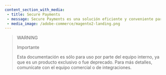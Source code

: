 ```yaml
---
content_section_with_media: 
 - title: Secure Payments
 - message: Secure Payments es una solución eficiente y conveniente para realizar pagos a través de un único llamado a la API. Esta funcionalidad permite realizar pagos de forma rápida y sencilla, sin la necesidad de realizar llamados a más APIs. Con Secure Payments, podrás obtener acceso a las diferentes opciones de pago a través de un único llamado a nuestra API.
 - media_image: /adobe-commerce/magento2-landing.png
---
```


> WARNING
>
> Importante
>
> Esta documentación es sólo para uso por parte del equipo interno, ya que es un producto exclusivo o fue deprecado. Para más detalles, comunícate con el equipo comercial o de integraciones.